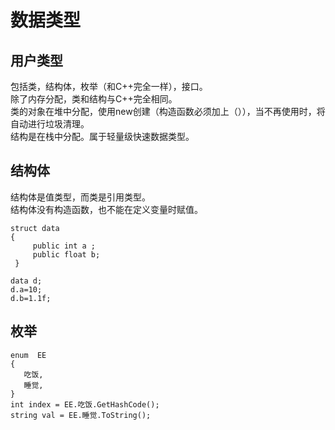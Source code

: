 # 数据类型

## 用户类型

包括类，结构体，枚举（和C++完全一样），接口。  
除了内存分配，类和结构与C++完全相同。  
类的对象在堆中分配，使用new创建（构造函数必须加上（）），当不再使用时，将自动进行垃圾清理。  
结构是在栈中分配。属于轻量级快速数据类型。  

## 结构体

结构体是值类型，而类是引用类型。  
结构体没有构造函数，也不能在定义变量时赋值。  

```
struct data
{
     public int a ;
     public float b;
 }

data d;
d.a=10;
d.b=1.1f;
```

## 枚举

```
enum  EE
{
   吃饭,
   睡觉,
}
int index = EE.吃饭.GetHashCode();
string val = EE.睡觉.ToString();
```
